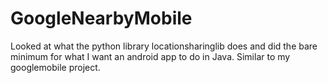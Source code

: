 # GoogleNearbyMobile
Looked at what the python library locationsharinglib does and did the bare minimum for what I want an android app to do in Java. Similar to my googlemobile project.
